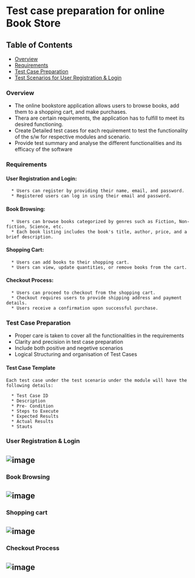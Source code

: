 # Test case preparation for online Book Store

## Table of Contents

  * [Overview](#overview)
  * [Requirements](#requirements)
  * [Test Case Preparation](#test-case-preparation)
  * [Test Scenarios for User Registration & Login](#user-registration-&-login)

### Overview

  * The online bookstore application allows users to browse books, add them to a shopping cart, and make purchases.
  * Thera are certain requirements, the application has to fulfill to meet its desired functioning.
  * Create Detailed test cases for each requirement to test the functionality of the s/w for respective modules and scenario.
  * Provide test summary and analyse the different functionalities and its efficacy of the software

### Requirements

  #### User Registration and Login:

      * Users can register by providing their name, email, and password.
      * Registered users can log in using their email and password.
    
  #### Book Browsing:

      * Users can browse books categorized by genres such as Fiction, Non-fiction, Science, etc.
      * Each book listing includes the book's title, author, price, and a brief description.

  #### Shopping Cart:

      * Users can add books to their shopping cart.
      * Users can view, update quantities, or remove books from the cart.

  #### Checkout Process:

      * Users can proceed to checkout from the shopping cart.
      * Checkout requires users to provide shipping address and payment details.
      * Users receive a confirmation upon successful purchase.
  
### Test Case Preparation

  * Proper care is taken to cover all the functionalities in the requirements
  * Clarity and precision in test case preparation
  * Include both positive and negetive scenarios
  * Logical Structuring and organisation of Test Cases

  #### Test Case Template
  
    Each test case under the test scenario under the module will have the following details:
  
      * Test Case ID
      * Description
      * Pre- Condition
      * Steps to Execute
      * Expected Results
      * Actual Results
      * Stauts

### User Registration & Login

![image](https://github.com/varma-prasad/Test-case-Preparation/assets/108605375/2de4686a-4c15-4768-8d2d-a6b6de677ab0)
---

### Book Browsing

![image](https://github.com/varma-prasad/Test-case-Preparation/assets/108605375/7586fbf5-a1fd-44d8-91d0-a4607801e416)
---

### Shopping cart

![image](https://github.com/varma-prasad/Test-case-Preparation/assets/108605375/784909ba-db33-4cd0-b7c3-e2e9e2363782)
---

### Checkout Process

![image](https://github.com/varma-prasad/Test-case-Preparation/assets/108605375/72b6e376-1b23-4d11-aaa9-a68d78305af8)
---



